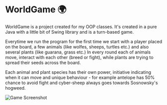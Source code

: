 # WorldGame :earth_africa:

WorldGame is a project created for my OOP classes. It's created in a pure Java with a little bit of Swing library and is a turn-based game. 

Everytime we run the program for the first time we start with a player placed on the board, a few animals (like wolfes, sheeps, turtles etc.)
and also several plants (like guarana, grass etc.) In every round each of animals move, interact with each other (breed or fight), while plants
are trying to spread their seeds across the board.

Each animal and plant species has their own power, initiative indicating when it can move and unique behaviour - for example antelope has 50%
chance to avoid fight and cyber-sheep always goes towards Sosnowsky's hogweed.

![Game Screenshot](https://i.ibb.co/s5VML5j/Zrzut-ekranu-2021-06-14-103826.png)
